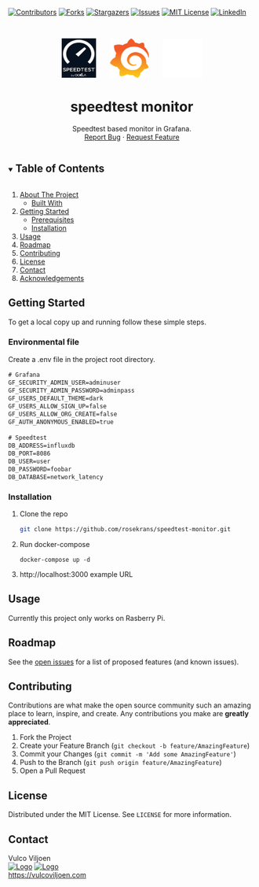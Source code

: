 <!-- hovel-network -->
<!--
*** A speedtest based container that monitors the network speed and latency
-->
[![Contributors][contributors-shield]][contributors-url]
[![Forks][forks-shield]][forks-url]
[![Stargazers][stars-shield]][stars-url]
[![Issues][issues-shield]][issues-url]
[![MIT License][license-shield]][license-url]
[![LinkedIn][linkedin-shield]][linkedin-url]



<!-- PROJECT LOGOS -->
<br />
<p align="center">
    <img src="images/speedtest.png" alt="Logo" width="70" height="80">
  </a>
&nbsp;
&nbsp;
&nbsp;
    <img src="images/grafana.png" alt="Logo" width="80" height="80">
  </a>
&nbsp;
&nbsp;
&nbsp;  
    <img src="images/docker.png" alt="Logo" width="80" height="80">
  </a>


  <h1 align="center">speedtest monitor</h1>

  <p align="center">
    Speedtest based monitor in Grafana.  
    <br />
    <a href="https://github.com/rosekrans/speedtest-monitor/issues">Report Bug</a>
    ·
    <a href="https://github.com/rosekrans/speedtest-monitor/issues">Request Feature</a>
  </p>
</p>



<!-- TABLE OF CONTENTS -->
<details open="open">
  <summary><h2 style="display: inline-block">Table of Contents</h2></summary>
  <ol>
    <li>
      <a href="#about-the-project">About The Project</a>
      <ul>
        <li><a href="#built-with">Built With</a></li>
      </ul>
    </li>
    <li>
      <a href="#getting-started">Getting Started</a>
      <ul>
        <li><a href="#prerequisites">Prerequisites</a></li>
        <li><a href="#installation">Installation</a></li>
      </ul>
    </li>
    <li><a href="#usage">Usage</a></li>
    <li><a href="#roadmap">Roadmap</a></li>
    <li><a href="#contributing">Contributing</a></li>
    <li><a href="#license">License</a></li>
    <li><a href="#contact">Contact</a></li>
    <li><a href="#acknowledgements">Acknowledgements</a></li>
  </ol>
</details>


<!-- GETTING STARTED -->
## Getting Started

To get a local copy up and running follow these simple steps.


### Environmental file
Create a .env file in the project root directory.
```
# Grafana
GF_SECURITY_ADMIN_USER=adminuser
GF_SECURITY_ADMIN_PASSWORD=adminpass
GF_USERS_DEFAULT_THEME=dark
GF_USERS_ALLOW_SIGN_UP=false
GF_USERS_ALLOW_ORG_CREATE=false
GF_AUTH_ANONYMOUS_ENABLED=true

# Speedtest
DB_ADDRESS=influxdb
DB_PORT=8086
DB_USER=user
DB_PASSWORD=foobar
DB_DATABASE=network_latency
```

### Installation

1. Clone the repo
   ```sh
   git clone https://github.com/rosekrans/speedtest-monitor.git
   ```
2. Run docker-compose
   ```
   docker-compose up -d
   ```
3. http://localhost:3000  example URL



<!-- USAGE EXAMPLES -->
## Usage

Currently this project only works on Rasberry Pi.




<!-- ROADMAP -->
## Roadmap

See the [open issues](https://github.com/rosekrans/speedtest-monitor/issues) for a list of proposed features (and known issues).



<!-- CONTRIBUTING -->
## Contributing

Contributions are what make the open source community such an amazing place to learn, inspire, and create. Any contributions you make are **greatly appreciated**.

1. Fork the Project
2. Create your Feature Branch (`git checkout -b feature/AmazingFeature`)
3. Commit your Changes (`git commit -m 'Add some AmazingFeature'`)
4. Push to the Branch (`git push origin feature/AmazingFeature`)
5. Open a Pull Request



<!-- LICENSE -->
## License

Distributed under the MIT License. See `LICENSE` for more information.



<!-- CONTACT -->
## Contact

Vulco Viljoen
<br />
<a href="https://github.com/github_username/repo_name">
<img src="https://upload.wikimedia.org/wikipedia/commons/thumb/c/ca/LinkedIn_logo_initials.png/240px-LinkedIn_logo_initials.png" alt="Logo" width="30" height="30"></a>
<a href="https://twitter.com/Deagra">
<img src="https://logos-world.net/wp-content/uploads/2020/04/Twitter-Logo-700x394.png" alt="Logo" width="50" height="30"></a>
<br />
https://vulcoviljoen.com


<!-- MARKDOWN LINKS & IMAGES -->
<!-- https://www.markdownguide.org/basic-syntax/#reference-style-links -->
[contributors-shield]: https://img.shields.io/github/contributors/rosekrans/speedtest-monitor.svg?style=for-the-badge
[contributors-url]: https://github.com/rosekrans/speedtest-monitor/graphs/contributors
[forks-shield]: https://img.shields.io/github/forks/rosekrans/speedtest-monitor.svg?style=for-the-badge
[forks-url]: https://github.com/rosekrans/speedtest-monitor/network/members
[stars-shield]: https://img.shields.io/github/stars/rosekrans/speedtest-monitor.svg?style=for-the-badge
[stars-url]: https://github.com/rosekrans/speedtest-monitor/stargazers
[issues-shield]: https://img.shields.io/github/issues/rosekrans/speedtest-monitor.svg?style=for-the-badge
[issues-url]: https://github.com/rosekrans/speedtest-monitor/issues
[license-shield]: https://img.shields.io/github/license/rosekrans/speedtest-monitor.svg?style=for-the-badge
[license-url]: https://github.com/rosekrans/speedtest-monitor/blob/master/LICENSE.txt
[linkedin-shield]: https://img.shields.io/badge/-LinkedIn-black.svg?style=for-the-badge&logo=linkedin&colorB=555
[linkedin-url]: https://www.linkedin.com/in/vulco-viljoen
